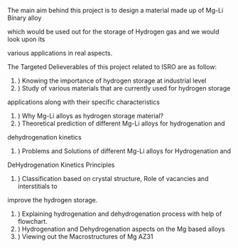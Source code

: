 ﻿The main aim behind this project is to design a material made up of Mg-Li Binary alloy

which would be used out for the storage of Hydrogen gas and we would look upon its

various applications in real aspects.

The Targeted Delieverables of this project related to ISRO are as follow:

1. ) Knowing the importance of hydrogen storage at industrial level
1. ) Study of various materials that are currently used for hydrogen storage

applications along with their specific characteristics

1. ) Why Mg-Li alloys as hydrogen storage material?
1. ) Theoretical prediction of different Mg-Li alloys for hydrogenation and

dehydrogenation kinetics

1. ) Problems and Solutions of different Mg-Li alloys for Hydrogenation and

DeHydrogenation Kinetics Principles

1. ) Classification based on crystal structure, Role of vacancies and interstitials to

improve the hydrogen storage.

1. ) Explaining hydrogenation and dehydrogenation process with help of flowchart.
1. ) Hydrogenation and Dehydrogenation aspects on the Mg based alloys
1. ) Viewing out the Macrostructures of Mg AZ31
